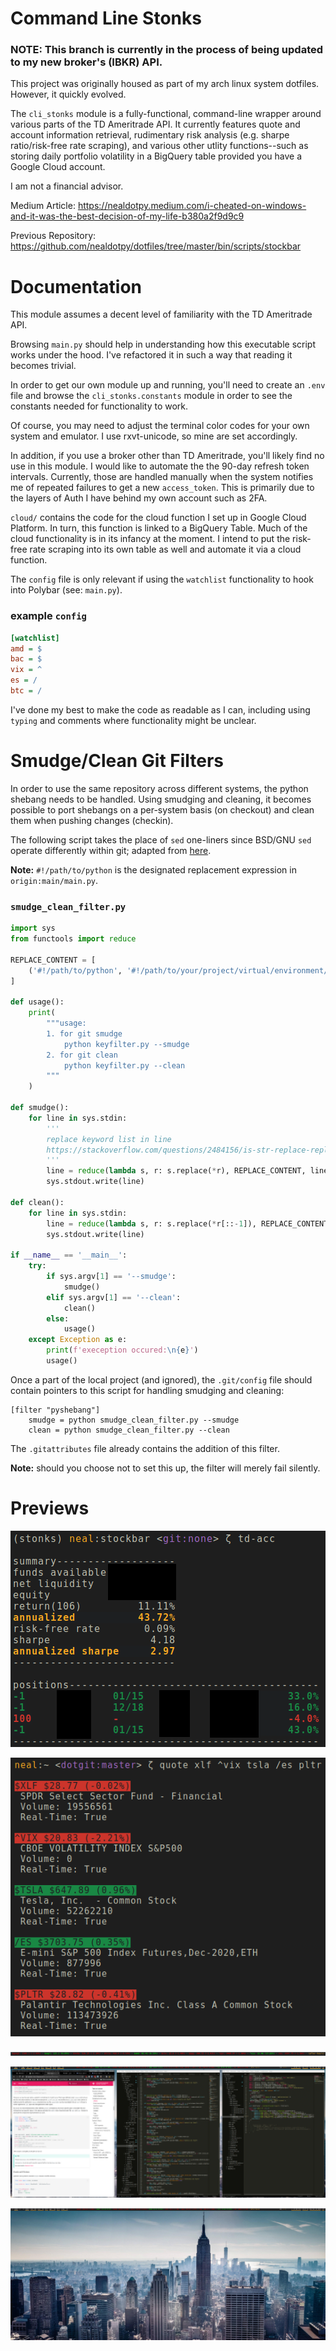 # Command Line Stonks

### NOTE: This branch is currently in the process of being updated to my new broker's (IBKR) API.

This project was originally housed as part of my arch linux system dotfiles. However, it quickly evolved.

The `cli_stonks` module is a fully-functional, command-line wrapper around various parts of the TD Ameritrade API. It currently features quote and account information retrieval, rudimentary risk analysis (e.g. sharpe ratio/risk-free rate scraping), and various other utlity functions--such as storing daily portfolio volatility in a BigQuery table provided you have a Google Cloud account.

I am not a financial advisor.

Medium Article: https://nealdotpy.medium.com/i-cheated-on-windows-and-it-was-the-best-decision-of-my-life-b380a2f9d9c9

Previous Repository: https://github.com/nealdotpy/dotfiles/tree/master/bin/scripts/stockbar

# Documentation

This module assumes a decent level of familiarity with the TD Ameritrade API.

Browsing `main.py` should help in understanding how this executable script works under the hood. I've refactored it in such a way that reading it becomes trivial.

In order to get our own module up and running, you'll need to create an `.env` file and browse the `cli_stonks.constants` module in order to see the constants needed for functionality to work.

Of course, you may need to adjust the terminal color codes for your own system and emulator. I use rxvt-unicode, so mine are set accordingly.

In addition, if you use a broker other than TD Ameritrade, you'll likely find no use in this module. I would like to automate the the 90-day refresh token intervals. Currently, those are handled manually when the system notifies me of repeated failures to get a new `access_token`. This is primarily due to the layers of Auth I have behind my own account such as 2FA.

`cloud/` contains the code for the cloud function I set up in Google Cloud Platform. In turn, this function is linked to a BigQuery Table. Much of the cloud functionality is in its infancy at the moment. I intend to put the risk-free rate scraping into its own table as well and automate it via a cloud function.

The `config` file is only relevant if using the `watchlist` functionality to hook into Polybar (see: `main.py`).

### example `config`
```ini
[watchlist]
amd = $
bac = $
vix = ^
es = /
btc = /
```

I've done my best to make the code as readable as I can, including using `typing` and comments where functionality might be unclear. 


# Smudge/Clean Git Filters
In order to use the same repository across different systems, the python shebang needs to be handled. Using smudging and cleaning, it becomes possible to port shebangs on a per-system basis (on checkout) and clean them when pushing changes (checkin).

The following script takes the place of `sed` one-liners since BSD/GNU `sed` operate differently within git; adapted from [here](https://github.com/gaozhidf/git_smudge_clean_example).

**Note:** `#!/path/to/python` is the designated replacement expression in `origin:main/main.py`. 

### `smudge_clean_filter.py`
```python
import sys
from functools import reduce

REPLACE_CONTENT = [
    ('#!/path/to/python', '#!/path/to/your/project/virtual/environment/bin/python')
]

def usage():
    print(
        """usage:
        1. for git smudge 
            python keyfilter.py --smudge
        2. for git clean
            python keyfilter.py --clean
        """
    )

def smudge():
    for line in sys.stdin:
        '''
        replace keyword list in line
        https://stackoverflow.com/questions/2484156/is-str-replace-replace-ad-nauseam-a-standard-idiom-in-python
        '''
        line = reduce(lambda s, r: s.replace(*r), REPLACE_CONTENT, line)
        sys.stdout.write(line)

def clean():
    for line in sys.stdin:
        line = reduce(lambda s, r: s.replace(*r[::-1]), REPLACE_CONTENT, line)
        sys.stdout.write(line)

if __name__ == '__main__':
    try:
        if sys.argv[1] == '--smudge':
            smudge()
        elif sys.argv[1] == '--clean':
            clean()
        else:
            usage()
    except Exception as e:
        print(f'exeception occured:\n{e}')
        usage()
```


Once a part of the local project (and ignored), the `.git/config` file should contain pointers to this script for handling smudging and cleaning:
```
[filter "pyshebang"]
	smudge = python smudge_clean_filter.py --smudge
	clean = python smudge_clean_filter.py --clean
```

The `.gitattributes` file already contains the addition of this filter. 

**Note:** should you choose not to set this up, the filter will merely fail silently.


# Previews

![](img/acc-status-demo.png)

![](img/cli-quote.png)

![](img/actual-ticker-close.png)

![](img/desktop-clutter-lowres.png)

![](img/desktop-no-clutter.png)


